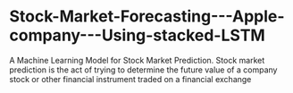 # Stock-Market-Forecasting---Apple-company---Using-stacked-LSTM

A Machine Learning Model for Stock Market Prediction. Stock market prediction is the act of trying to determine the future value of a company stock or other financial instrument traded on a financial exchange
